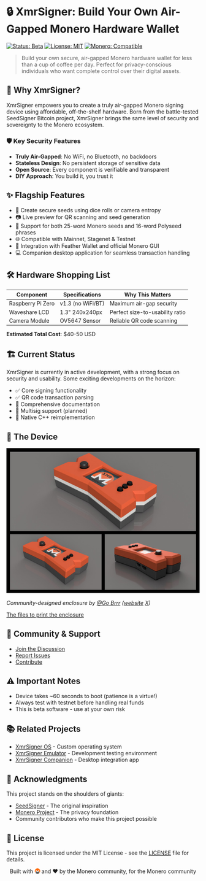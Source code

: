 # 🔒 XmrSigner: Build Your Own Air-Gapped Monero Hardware Wallet

[![Status: Beta](https://img.shields.io/badge/Status-Beta-yellow.svg)](#%EF%B8%8F-current-status)
[![License: MIT](https://img.shields.io/badge/License-MIT-blue.svg)](LICENSE.md)
[![Monero: Compatible](https://img.shields.io/badge/Monero-Compatible-orange.svg)](https://getmonero.org)

> Build your own secure, air-gapped Monero hardware wallet for less than a cup of coffee per day. Perfect for privacy-conscious individuals who want complete control over their digital assets.

## 🚀 Why XmrSigner?

XmrSigner empowers you to create a truly air-gapped Monero signing device using affordable, off-the-shelf hardware. Born from the battle-tested SeedSigner Bitcoin project, XmrSigner brings the same level of security and sovereignty to the Monero ecosystem.

### 🛡️ Key Security Features
- **Truly Air-Gapped**: No WiFi, no Bluetooth, no backdoors
- **Stateless Design**: No persistent storage of sensitive data
- **Open Source**: Every component is verifiable and transparent
- **DIY Approach**: You build it, you trust it

## ✨ Flagship Features

- 🎲 Create secure seeds using dice rolls or camera entropy
- 📷 Live preview for QR scanning and seed generation
- 🔐 Support for both 25-word Monero seeds and 16-word Polyseed phrases
- 🌐 Compatible with Mainnet, Stagenet & Testnet
- 🤝 Integration with Feather Wallet and official Monero GUI
- 💻 Companion desktop application for seamless transaction handling

## 🛠️ Hardware Shopping List

| Component | Specifications | Why This Matters |
|-----------|----------------|------------------|
| Raspberry Pi Zero | v1.3 (no WiFi/BT) | Maximum air-gap security |
| Waveshare LCD | 1.3" 240x240px | Perfect size-to-usability ratio |
| Camera Module | OV5647 Sensor | Reliable QR code scanning |

**Estimated Total Cost**: $40-50 USD

## 🏗️ Current Status

XmrSigner is currently in active development, with a strong focus on security and usability. Some exciting developments on the horizon:

- ✅ Core signing functionality
- ✅ QR code transaction parsing
- 🚧 Comprehensive documentation
- 🚧 Multisig support (planned)
- 🚧 Native C++ reimplementation

## 📸 The Device

![XmrSigner Enclosure](enclosures/XmrSigner_enclosure/XmrSigner_Thumb.jpeg)

*Community-designed enclosure by [@Go Brrr](https://github.com/gobrrrme) ([website](https://gobrrr.me) [X](https://twitter.com/Printer_Gobrrr))*

[The files to print the enclosure](enclosures/XmrSigner_enclosure)

## 🤝 Community & Support

- [Join the Discussion](https://github.com/XmrSigner/xmrsigner/discussions)
- [Report Issues](https://github.com/XmrSigner/xmrsigner/issues)
- [Contribute](CONTRIBUTING.md)

## ⚠️ Important Notes

- Device takes ~60 seconds to boot (patience is a virtue!)
- Always test with testnet before handling real funds
- This is beta software - use at your own risk

## 📚 Related Projects

- [XmrSigner OS](https://github.com/DiosDelRayo/monerosigner-os) - Custom operating system
- [XmrSigner Emulator](https://github.com/DiosDelRayo/monerosigner-emulator) - Development testing environment
- [XmrSigner Companion](https://github.com/DiosDelRayo/XmrSignerCompanion) - Desktop integration app

## 🙏 Acknowledgments

This project stands on the shoulders of giants:
- [SeedSigner](https://github.com/SeedSigner/seedsigner) - The original inspiration
- [Monero Project](https://github.com/monero-project/monero) - The privacy foundation
- Community contributors who make this project possible

## 📜 License

This project is licensed under the MIT License - see the [LICENSE](LICENSE.md) file for details.

<p style="text-align: center;">
Built with <a href="https://ccs.getmonero.org" style="bottom: -1px;position: relative;" title="Monero"><img src="docs/img/xmr.svg" style="height: 14px;"></a> and ❤️ by the Monero community, for the Monero community
</p>
